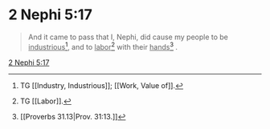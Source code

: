# 2 Nephi 5:17

> And it came to pass that I, Nephi, did cause my people to be <u>industrious</u>[^a], and to <u>labor</u>[^b] with their <u>hands</u>[^c] .

[2 Nephi 5:17](https://www.churchofjesuschrist.org/study/scriptures/bofm/2-ne/5?lang=eng&id=p17#p17)


[^a]: TG [[Industry, Industrious]]; [[Work, Value of]].
[^b]: TG [[Labor]].
[^c]: [[Proverbs 31.13|Prov. 31:13.]]
